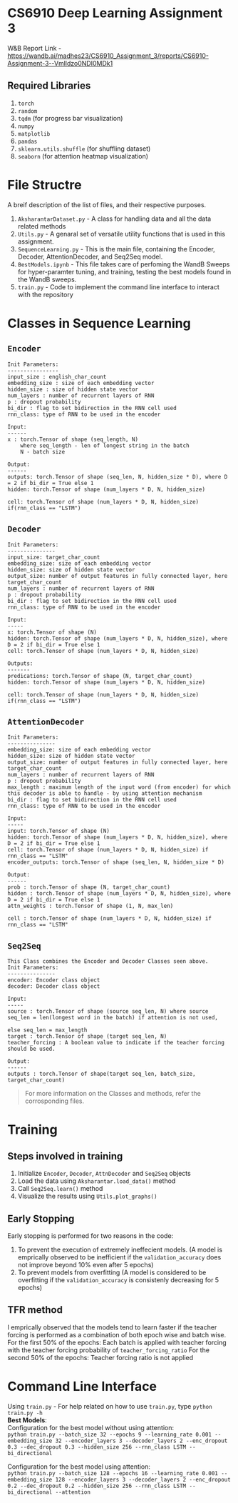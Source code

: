 # CS6910 Deep Learning Assignment 3
W&B Report Link - https://wandb.ai/madhes23/CS6910_Assignment_3/reports/CS6910-Assignment-3--Vmlldzo0NDI0MDk1
## Required Libraries
1. `torch`
2. `random`
3. `tqdm` (for progress bar visualization)
4. `numpy`
5. `matplotlib`
6. `pandas`
7. `sklearn.utils.shuffle` (for shuffling dataset)
8. `seaborn` (for attention heatmap visualization)

# File Structre
A breif description of the list of files, and their respective purposes.
1. `AksharantarDataset.py` - A class for handling data and all the data related methods
2. `Utils.py` - A genaral set of versatile utility functions that is used in this assignment.
3. `SequenceLearning.py` - This is the main file, containing the Encoder, Decoder, AttentionDecoder, and Seq2Seq model.
4. `BestModels.ipynb` - This file takes care of perfoming the WandB Sweeps for hyper-paramter tuning, and training, testing the best models found in the WandB sweeps.
5. `train.py` - Code to implement the command line interface to interact with the repository

# Classes in Sequence Learning
## `Encoder`
    Init Parameters:
    ----------------
    input_size : english_char_count
    embedding_size : size of each embedding vector
    hidden_size : size of hidden state vector
    num_layers : number of recurrent layers of RNN
    p : dropout probability
    bi_dir : flag to set bidirection in the RNN cell used
    rnn_class: type of RNN to be used in the encoder

    Input:
    ------
    x : torch.Tensor of shape (seq_length, N)
        where seq_length - len of longest string in the batch
        N - batch size

    Output:
    ------
    outputs: torch.Tensor of shape (seq_len, N, hidden_size * D), where D = 2 if bi_dir = True else 1
    hidden: torch.Tensor of shape (num_layers * D, N, hidden_size)

    cell: torch.Tensor of shape (num_layers * D, N, hidden_size) if(rnn_class == "LSTM")
## `Decoder`
    Init Parameters:
    ---------------
    input_size: target_char_count
    embedding_size: size of each embedding vector
    hidden_size: size of hidden state vector
    output_size: number of output features in fully connected layer, here target_char_count
    num_layers : number of recurrent layers of RNN
    p : dropout probability
    bi_dir : flag to set bidirection in the RNN cell used
    rnn_class: type of RNN to be used in the encoder

    Input:
    -----
    x: torch.Tensor of shape (N)
    hidden: torch.Tensor of shape (num_layers * D, N, hidden_size), where D = 2 if bi_dir = True else 1
    cell: torch.Tensor of shape (num_layers * D, N, hidden_size)

    Outputs:
    -------
    predications: torch.Tensor of shape (N, target_char_count)
    hidden: torch.Tensor of shape (num_layers * D, N, hidden_size)
    
    cell: torch.Tensor of shape (num_layers * D, N, hidden_size) if(rnn_class == "LSTM")
## `AttentionDecoder`
    Init Parameters:
    ---------------
    embedding_size: size of each embedding vector
    hidden_size: size of hidden state vector
    output_size: number of output features in fully connected layer, here target_char_count
    num_layers : number of recurrent layers of RNN
    p : dropout probability
    max_length : maximum length of the input word (from encoder) for which this decoder is able to handle - by using attention mechanism
    bi_dir : flag to set bidirection in the RNN cell used
    rnn_class: type of RNN to be used in the encoder

    Input:
    -----
    input: torch.Tensor of shape (N)
    hidden: torch.Tensor of shape (num_layers * D, N, hidden_size), where D = 2 if bi_dir = True else 1
    cell: torch.Tensor of shape (num_layers * D, N, hidden_size) if rnn_class == "LSTM"
    encoder_outputs: torch.Tensor of shape (seq_len, N, hidden_size * D)

    Output:
    ------
    prob : torch.Tensor of shape (N, target_char_count)
    hidden : torch.Tensor of shape (num_layers * D, N, hidden_size), where D = 2 if bi_dir = True else 1
    attn_weights : torch.Tensor of shape (1, N, max_len)

    cell : torch.Tensor of shape (num_layers * D, N, hidden_size) if rnn_class == "LSTM"
## `Seq2Seq`
    This Class combines the Encoder and Decoder Classes seen above. 
    Init Parameters:
    ---------------
    encoder: Encoder class object
    decoder: Decoder class object

    Input:
    -----
    source : torch.Tensor of shape (source seq_len, N) where source seq_len = len(longest word in the batch) if attention is not used, 
                                                                                                        else seq_len = max_length 
    target : torch.Tensor of shape (target seq_len, N)
    teacher_forcing : A boolean value to indicate if the teacher forcing should be used.
    
    Output:
    ------
    outputs : torch.Tensor of shape(target seq_len, batch_size, target_char_count)

> For more information on the Classes and methods, refer the corrosponding files.

# Training
## Steps involved in training
1. Initialize `Encoder`, `Decoder`, `AttnDecoder` and `Seq2Seq` objects
2. Load the data using `Aksharantar.load_data()` method
3. Call `Seq2Seq.learn()` method
4. Visualize the results using `Utils.plot_graphs()`

## Early Stopping
Early stopping is performed for two reasons in the code:
1. To prevent the execution of extremely ineffecient models. (A model is emprically observed to be inefficient if the `validation_accuracy` does not improve beyond 10% even after 5 epochs)
2. To prevent models from overfitting (A model is considered to be overfitting if the `validation_accuracy` is consistenly decreasing for 5 epochs)

## TFR method
I emprically observed that the models tend to learn faster if the teacher forcing is performed as a combination of both epoch wise and batch wise.  
For the first 50% of the epochs: Each batch is applied with teacher forcing with the teacher forcing probability of `teacher_forcing_ratio`
For the second 50% of the epochs: Teacher forcing ratio is not applied

# Command Line Interface
Using `train.py` - For help related on how to use `train.py`, type `python train.py -h`  
**Best Models**:  
Configuration for the best model without using attention:  
`python train.py --batch_size 32 --epochs 9 --learning_rate 0.001 --embedding_size 32 --encoder_layers 3 --decoder_layers 2 --enc_dropout 0.3 --dec_dropout 0.3 --hidden_size 256 --rnn_class LSTM --bi_directional`

Configuration for the best model using attention:   
`python train.py --batch_size 128 --epochs 16 --learning_rate 0.001 --embedding_size 128 --encoder_layers 3 --decoder_layers 2 --enc_dropout 0.2 --dec_dropout 0.2 --hidden_size 256 --rnn_class LSTM --bi_directional --attention`
